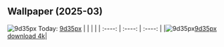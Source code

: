 ## Wallpaper (2025-03)
![9d35px](https://w.wallhaven.cc/full/9d/wallhaven-9d35px.png) Today: [9d35px](https://th.wallhaven.cc/small/9d/9d35px.jpg)
|      |      |      |
| :----: | :----: | :----: |
|![9d35px](https://th.wallhaven.cc/small/9d/9d35px.jpg)[9d35px download 4k](https://wallhaven.cc/w/9d35px)|